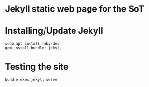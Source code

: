 Jekyll static web page for the SoT
==================================

# Installing/Update Jekyll

    sudo apt install ruby-dev
    gem install bundler jekyll
    
# Testing the site

    bundle exec jekyll serve

